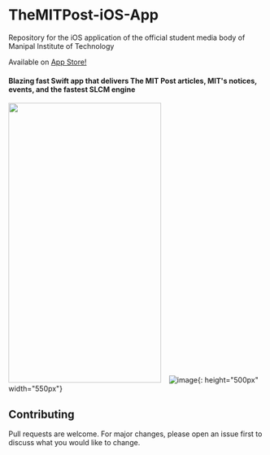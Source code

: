 # TheMITPost-iOS-App
Repository for the iOS application of the official student media body of Manipal Institute of Technology

Available on [App Store!](https://apps.apple.com/in/app/mit-post/id1482139053)

#### Blazing fast Swift app that delivers The MIT Post articles, MIT's notices, events, and the fastest SLCM engine

<img src = "https://drive.google.com/uc?export=view&id=1htBtc5jgQ0jyspKop8EArgLd8EfJbzge" width="300" height="550">&nbsp;&nbsp;&nbsp;&nbsp;![image](https://drive.google.com/uc?export=view&id=1Fk5psnQgs5QZ4jYdiAojVFgukAfCZBRD){: height="500px" width="550px"}


## Contributing
Pull requests are welcome. For major changes, please open an issue first to discuss what you would like to change.



